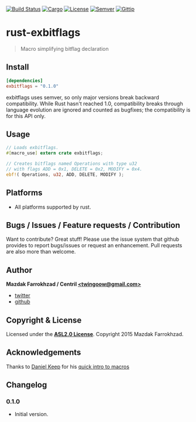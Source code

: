 [![Build Status]][url: Build Status] [![Cargo]][url: Cargo] [![License]][url: License] [![Semver]][url: Semver] [![Gittip]][url: Gittip]

# rust-exbitflags

> Macro simplifying bitflag declaration

## Install

```toml
[dependencies]
exbitflags = "0.1.0"
```

exbitflags uses semver, so only major versions break backward compatibility. While Rust hasn't reached 1.0, compatibility breaks through language evolution are ignored and counted as bugfixes; the compatibility is for this API only.

## Usage

```rust
// Loads exbitflags.
#[macro_use] extern crate exbitflags;

// Creates bitflags named Operations with type u32
// with flags ADD = 0x1, DELETE = 0x2, MODIFY = 0x4.
ebf!( Operations, u32, ADD, DELETE, MODIFY );
```

## Platforms

- All platforms supported by rust.

## Bugs / Issues / Feature requests / Contribution

Want to contribute? Great stuff! Please use the issue system that github provides to report bugs/issues or request an enhancement. Pull requests are also more than welcome.

## Author

**Mazdak Farrokhzad / Centril [&lt;twingoow@gmail.com&gt;]**

+ [twitter]
+ [github]

## Copyright & License

Licensed under the **[ASL2.0 License]**.
Copyright 2015 Mazdak Farrokhzad.

## Acknowledgements

Thanks to [Daniel Keep](https://github.com/DanielKeep) for his [quick intro to macros]

## Changelog

### 0.1.0
+ Initial version.

<!-- references -->

[Build Status]: http://img.shields.io/travis/Lumenix/rust-exbitflags.svg?style=flat
[url: Build Status]: https://travis-ci.org/Lumenix/rust-exbitflags
[Cargo]: http://img.shields.io/badge/cargo-0.1.0-orange.svg?style=flat
[url: Cargo]: @TODO
[License]: http://img.shields.io/badge/license-ASL2.0-blue.svg?style=flat
[url: License]: LICENSE
[Semver]: http://img.shields.io/badge/semver-2.0.0-blue.svg?style=flat
[url: Semver]: http://semver.org/spec/v2.0.0.html
[Gittip]: http://img.shields.io/gittip/Centril.svg?style=flat
[url: Gittip]: https://www.gittip.com/Centril/

[Daniel Keep]: https://github.com/DanielKeep
[quick intro to macros]: https://danielkeep.github.io/quick-intro-to-macros.html

[twitter]: http://twitter.com/CenoRIX
[github]: http://github.com/centril
[&lt;twingoow@gmail.com&gt;]: mailto:twingoow@gmail.com

[ASL2.0 License]: LICENSE

<!-- references -->